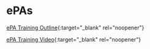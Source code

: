 # ePAs

[ePA Training Outline](https://mygainwell-my.sharepoint.com/:w:/g/personal/kaelyn_dobbins_gainwelltechnologies_com/Efb3KvTBrkJNlXZJ3hxNGXoBiNjqL0bvhZp51bONfyxsgw?e=vwpCSU){:target="_blank" rel="noopener"}

[ePA Training Video](https://mygainwell-my.sharepoint.com/:v:/r/personal/emily_reinhart_gainwelltechnologies_com/Documents/Attachments/ePA%20Training-20231107%20Meeting%20Recording%201.mp4?csf=1&web=1&e=a00qVo&nav=eyJyZWZlcnJhbEluZm8iOnsicmVmZXJyYWxBcHAiOiJTdHJlYW1XZWJBcHAiLCJyZWZlcnJhbFZpZXciOiJTaGFyZURpYWxvZyIsInJlZmVycmFsQXBwUGxhdGZvcm0iOiJXZWIiLCJyZWZlcnJhbE1vZGUiOiJ2aWV3In19){:target="_blank" rel="noopener"}
